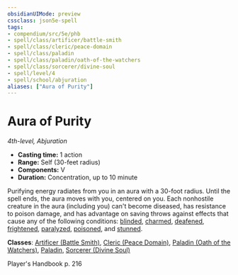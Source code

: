 ```yaml
---
obsidianUIMode: preview
cssclass: json5e-spell
tags:
- compendium/src/5e/phb
- spell/class/artificer/battle-smith
- spell/class/cleric/peace-domain
- spell/class/paladin
- spell/class/paladin/oath-of-the-watchers
- spell/class/sorcerer/divine-soul
- spell/level/4
- spell/school/abjuration
aliases: ["Aura of Purity"]
---
```

# Aura of Purity
*4th-level, Abjuration*  

- **Casting time:** 1 action
- **Range:** Self (30-feet radius)
- **Components:** V
- **Duration:** Concentration, up to 10 minute

Purifying energy radiates from you in an aura with a 30-foot radius. Until the spell ends, the aura moves with you, centered on you. Each nonhostile creature in the aura (including you) can't become diseased, has resistance to poison damage, and has advantage on saving throws against effects that cause any of the following conditions: [blinded](../../5e-rules/conditions.md##blinded), [charmed](../../5e-rules/conditions.md##charmed), [deafened](../../5e-rules/conditions.md##deafened), [frightened](../../5e-rules/conditions.md##frightened), [paralyzed](../../5e-rules/conditions.md##paralyzed), [poisoned](../../5e-rules/conditions.md##poisoned), and [stunned](../../5e-rules/conditions.md##stunned).

**Classes**: [Artificer (Battle Smith)](../classes/artificer-battle-smith-tce.md#), [Cleric (Peace Domain)](../classes/cleric-peace-domain-tce.md#), [Paladin (Oath of the Watchers)](../classes/paladin-oath-of-the-watchers-tce.md#), [Paladin](../classes/paladin.md#), [Sorcerer (Divine Soul)](../classes/sorcerer-divine-soul-xge.md#)

Player's Handbook p. 216